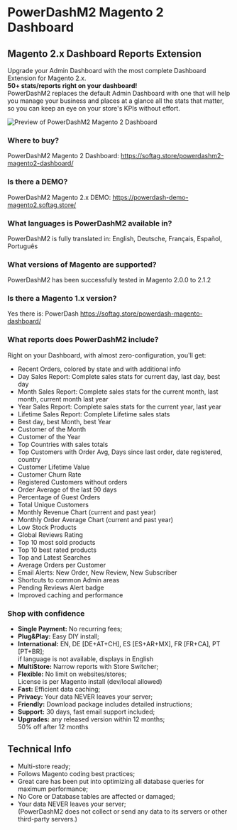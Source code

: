 # PowerDashM2 Magento 2 Dashboard

## Magento 2.x Dashboard Reports Extension

Upgrade your Admin Dashboard with the most complete Dashboard Extension for Magento 2.x.  
**50+ stats/reports right on your dashboard!**  
PowerDashM2 replaces the default Admin Dashboard with one that will help you manage your business and places at a glance all the stats that matter, so you can keep an eye on your store's KPIs without effort.

![Preview of PowerDashM2 Magento 2 Dashboard](https://softag.store/media/powerdashm2-preview.jpg)


### Where to buy?
PowerDashM2 Magento 2 Dashboard: https://softag.store/powerdashm2-magento2-dashboard/

### Is there a DEMO?
PowerDashM2 Magento 2.x DEMO: https://powerdash-demo-magento2.softag.store/

### What languages is PowerDashM2 available in?
PowerDashM2 is fully translated in: English, Deutsche, Français, Español, Português

### What versions of Magento are supported?
PowerDashM2 has been successfully tested in Magento 2.0.0 to 2.1.2

### Is there a Magento 1.x version?
Yes there is: PowerDash https://softag.store/powerdash-magento-dashboard/

### What reports does PowerDashM2 include?
Right on your Dashboard, with almost zero-configuration, you'll get:  
- Recent Orders, colored by state and with additional info
- Day Sales Report: Complete sales stats for current day, last day, best day
- Month Sales Report: Complete sales stats for the current month, last month, current month last year
- Year Sales Report: Complete sales stats for the current year, last year
- Lifetime Sales Report: Complete Lifetime sales stats
- Best day, best Month, best Year
- Customer of the Month
- Customer of the Year
- Top Countries with sales totals
- Top Customers with Order Avg, Days since last order, date registered, country
- Customer Lifetime Value
- Customer Churn Rate
- Registered Customers without orders
- Order Average of the last 90 days
- Percentage of Guest Orders
- Total Unique Customers
- Monthly Revenue Chart (current and past year)
- Monthly Order Average Chart (current and past year)
- Low Stock Products
- Global Reviews Rating
- Top 10 most sold products
- Top 10 best rated products
- Top and Latest Searches
- Average Orders per Customer
- Email Alerts: New Order, New Review, New Subscriber
- Shortcuts to common Admin areas
- Pending Reviews Alert badge
- Improved caching and performance


### Shop with confidence
- **Single Payment:** No recurring fees;
- **Plug&Play:** Easy DIY install;
- **International:** EN, DE [DE+AT+CH], ES [ES+AR+MX], FR [FR+CA], PT [PT+BR];  
  if language is not available, displays in English
- **MultiStore:** Narrow reports with Store Switcher;
- **Flexible:** No limit on websites/stores;  
  License is per Magento install (dev/local allowed)
- **Fast:** Efficient data caching;
- **Privacy:** Your data NEVER leaves your server;
- **Friendly:** Download package includes detailed instructions;
- **Support:** 30 days, fast email support included;
- **Upgrades:** any released version within 12 months;  
  50% off after 12 months




## Technical Info
- Multi-store ready;
- Follows Magento coding best practices;
- Great care has been put into optimizing all database queries for maximum performance;
- No Core or Database tables are affected or damaged;
- Your data NEVER leaves your server;  
  (PowerDashM2 does not collect or send any data to its servers or other third-party servers.)


